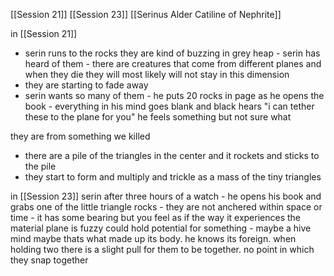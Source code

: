 [[Session 21]] [[Session 23]] [[Serinus Alder Catiline of Nephrite]]

in [[Session 21]] 
- serin runs to the rocks they are kind of buzzing in grey heap - serin has heard of them - there are creatures that come from different planes and when they die they will most likely will not stay in this dimension
- they are starting to fade away 
- serin wants so many of them - he puts 20 rocks in page as he opens the book - everything in his mind goes blank and black hears "i can tether these to the plane for you" he feels something but not sure what 

they are from something we killed 
- there are a pile of the triangles in the center and it rockets and sticks to the pile
- they start to form and multiply and trickle as a mass of the tiny triangles


in [[Session 23]]
serin after three hours of a watch - he opens his book and grabs one of the little triangle rocks - they are not anchered within space or time - it has some bearing but you feel as if the way it experiences the material plane is fuzzy could hold potential for something - maybe a hive mind maybe thats what made up its body. he knows its foreign. when holding two there is a slight pull for them to be together. no point in which they snap together

